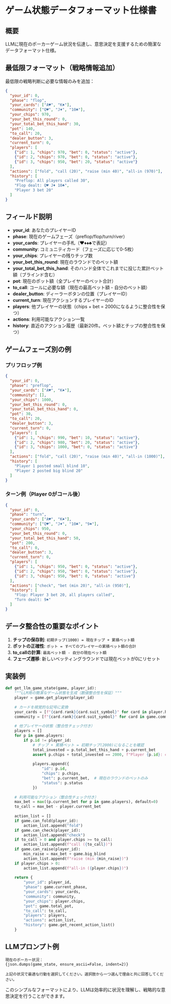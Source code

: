 # ゲーム状態データフォーマット仕様書

## 概要

LLMに現在のポーカーゲーム状況を伝達し、意思決定を支援するための簡潔なデータフォーマット仕様。

## 最低限フォーマット（戦略情報追加）

最低限の戦略判断に必要な情報のみを追加：

```json
{
  "your_id": 0,
  "phase": "flop",
  "your_cards": ["A♥", "K♠"],
  "community": ["Q♥", "J♦", "10♣"],
  "your_chips": 970,
  "your_bet_this_round": 0,
  "your_total_bet_this_hand": 30,
  "pot": 140,
  "to_call": 20,
  "dealer_button": 3,
  "current_turn": 0,
  "players": [
    {"id": 1, "chips": 970, "bet": 0, "status": "active"},
    {"id": 2, "chips": 970, "bet": 0, "status": "active"},
    {"id": 3, "chips": 950, "bet": 20, "status": "active"}
  ],
  "actions": ["fold", "call (20)", "raise (min 40)", "all-in (970)"],
  "history": [
    "Preflop: All players called 30",
    "Flop dealt: Q♥ J♦ 10♣",
    "Player 3 bet 20"
  ]
}
```

## フィールド説明

- **your_id**: あなたのプレイヤーID
- **phase**: 現在のゲームフェーズ（preflop/flop/turn/river）
- **your_cards**: プレイヤーの手札（♥♦♠♣で表記）
- **community**: コミュニティカード（フェーズに応じて0-5枚）
- **your_chips**: プレイヤーの残りチップ数
- **your_bet_this_round**: 現在のラウンドでのベット額
- **your_total_bet_this_hand**: そのハンド全体でこれまでに投じた累計ベット額（ブラインド含む）
- **pot**: 現在のポット額（全プレイヤーのベット合計）
- **to_call**: コールに必要な額（現在の最高ベット額 - 自分のベット額）
- **dealer_button**: ディーラーボタンの位置（プレイヤーID）
- **current_turn**: 現在アクションするプレイヤーのID
- **players**: 他プレイヤーの状態（chips + bet = 2000になるように整合性を保つ）
- **actions**: 利用可能なアクション一覧
- **history**: 直近のアクション履歴（最新20件。ベット額とチップの整合性を保つ）

## ゲームフェーズ別の例

### プリフロップ例

```json
{
  "your_id": 0,
  "phase": "preflop",
  "your_cards": ["A♥", "K♠"],
  "community": [],
  "your_chips": 1000,
  "your_bet_this_round": 0,
  "your_total_bet_this_hand": 0,
  "pot": 30,
  "to_call": 20,
  "dealer_button": 3,
  "current_turn": 0,
  "players": [
    {"id": 1, "chips": 990, "bet": 10, "status": "active"},
    {"id": 2, "chips": 980, "bet": 20, "status": "active"},
    {"id": 3, "chips": 1000, "bet": 0, "status": "active"}
  ],
  "actions": ["fold", "call (20)", "raise (min 40)", "all-in (1000)"],
  "history": [
    "Player 1 posted small blind 10",
    "Player 2 posted big blind 20"
  ]
}
```

### ターン例（Player 0がコール後）

```json
{
  "your_id": 0,
  "phase": "turn",
  "your_cards": ["A♥", "K♠"],
  "community": ["Q♥", "J♦", "10♣", "9♠"],
  "your_chips": 950,
  "your_bet_this_round": 0,
  "your_total_bet_this_hand": 50,
  "pot": 200,
  "to_call": 0,
  "dealer_button": 3,
  "current_turn": 0,
  "players": [
    {"id": 1, "chips": 950, "bet": 0, "status": "active"},
    {"id": 2, "chips": 950, "bet": 0, "status": "active"},
    {"id": 3, "chips": 950, "bet": 0, "status": "active"}
  ],
  "actions": ["check", "bet (min 20)", "all-in (950)"],
  "history": [
    "Flop: Player 3 bet 20, all players called",
    "Turn dealt: 9♠"
  ]
}
```

## データ整合性の重要なポイント

1. **チップの保存則**: `初期チップ(1000) = 現在チップ + 累積ベット額`
2. **ポットの正確性**: `ポット = すべてのプレイヤーの累積ベット額の合計`
3. **to_callの計算**: `最高ベット額 - 自分の現在ベット額`
4. **フェーズ遷移**: 新しいベッティングラウンドでは現在ベットが0にリセット

## 実装例

```python
def get_llm_game_state(game, player_id):
    """LLM用の簡潔なゲーム状態を生成（数値整合性を保証）"""
    player = game.get_player(player_id)
    
    # カードを視覚的な記号に変換
    your_cards = [f"{card.rank}{card.suit_symbol}" for card in player.hole_cards]
    community = [f"{card.rank}{card.suit_symbol}" for card in game.community_cards]
    
    # 他プレイヤーの状態（整合性チェック付き）
    players = []
    for p in game.players:
        if p.id != player_id:
            # チップ + 累積ベット = 初期チップ(2000)になることを確認
            total_invested = p.total_bet_this_hand + p.current_bet
            assert p.chips + total_invested == 2000, f"Player {p.id}: chip inconsistency"
            
            players.append({
                "id": p.id,
                "chips": p.chips,
                "bet": p.current_bet,  # 現在のラウンドのベットのみ
                "status": p.status
            })
    
    # 利用可能なアクション（整合性チェック付き）
    max_bet = max((p.current_bet for p in game.players), default=0)
    to_call = max_bet - player.current_bet
    
    action_list = []
    if game.can_fold(player_id):
        action_list.append("fold")
    if game.can_check(player_id):
        action_list.append("check")
    if to_call > 0 and player.chips >= to_call:
        action_list.append(f"call ({to_call})")
    if game.can_raise(player_id):
        min_raise = max_bet + game.big_blind
        action_list.append(f"raise (min {min_raise})")
    if player.chips > 0:
        action_list.append(f"all-in ({player.chips})")
    
    return {
        "your_id": player_id,
        "phase": game.current_phase,
        "your_cards": your_cards,
        "community": community,
        "your_chips": player.chips,
        "pot": game.total_pot,
        "to_call": to_call,
        "players": players,
        "actions": action_list,
        "history": game.get_recent_action_list()
    }
```

## LLMプロンプト例

```
現在のポーカー状況：
{json.dumps(game_state, ensure_ascii=False, indent=2)}

上記の状況で最適な行動を選択してください。選択肢から一つ選んで理由と共に回答してください。
```

このシンプルなフォーマットにより、LLMは効率的に状況を理解し、戦略的な意思決定を行うことができます。
